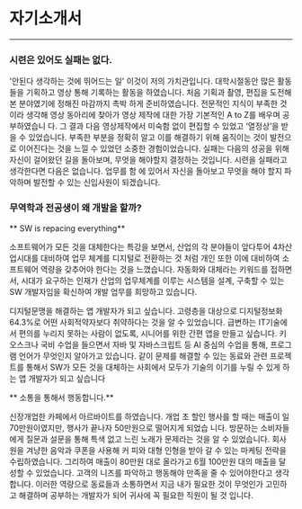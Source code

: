 # 자기소개서

--------------------------------------------------

### 시련은 있어도 실패는 없다.

 '안된다 생각하는 것에 뛰어드는 일' 이것이 저의 가치관입니다.
대학시절동안 많은 활동들을 기획하고 영상 통해 기록하는 활동을 하였습니다. 처음 기획과 촬영, 편집을 도전해본 분야였기에 정해진 마감까지 촉박 하게 준비하였습니다. 전문적인 지식이 부족한 것이라 생각해 영상 동아리에 찾아가 영상 제작에 대한 가장 기본적인 A to Z를 배우며 공부하였습니 다. 그 결과 다음 영상제작에서 미숙함 없이 편집할 수 있었고 ‘열정상’을 받을 수 있었습니다.
부족한 부분을 정확히 알고 이를 해결하기 위해 움직이는 것이 발전으로 이어진다는 것을 느낄 수 있었던 소중한 경험이었습니다. 
 실패는 다음의 성공을 위해 자신이 걸어왔던 길을 돌아보며, 무엇을 해야할지 결정하는 것입니다. 시련을 실패라고 생각한다면 다음은 없습니다. 업무를 함 에 있어서 자신을 돌아보고 무엇을 해야 할지 파악하며 발전할 수 있는 신입사원이 되겠습니다.



### 무역학과 전공생이 왜 개발을 할까?

** SW is repacing everything**

 소프트웨어가 모든 것을 대체한다는 특강을 보면서, 산업의 각 분야들이 앞다투어 4차산업시대를 대비하여 업무 체계를 디지털로 전환하는 것 처럼 개인 또한 이에 대비하여 소프트웨어 역량을 갖추어야 한다는 것을 느꼈습니다. 
 자동화와 대체라는 키워드를 접하면서, 시대가 요구하는 인재가 산업의 업무체계를 이루는 시스템을 설계, 구축할 수 있는 SW 개발자임을 확신하여 개발 업무를 희망하고 있습니다.

 디지털문맹을 해결하는 앱 개발자가 되고 싶습니다. 고령층을 대상으로 디지털정보화 64.3%로 어떤 사회적약자보다 취약하다는 것을 알 수 있었습니다. 급변하는 IT기술에서 편의를 누리지 못하는 사람이 없도록, 시니어를 위한 간편 앱을 만들고 싶습니다.
 키오스크나 
 국비 수업을 들으면서 자바 및 자바스크립트 등 AI 중심의 수업을 통해, 프로그램 언어가 무엇인지 알아가고 있습니다. 같이 문제를 해결할 수 있는 동료와 관련 프로젝트를 통해서 SW가 모든 것을 대체하는 사회에서 모두가 기술의 이기를 누릴 수 있게 하는 앱 개발자가 되고 싶습니다

**  소통을 통해서  행동합니다.**

 신장개업한 카페에서 아르바이트를 하였습니다. 개업 초 할인 행사를 할 때는 매출이 일 70만원이였지만, 행사가 끝나자 50만원으로 떨어지게 되었습 니다. 방문하는 소비자들에게 질문과 설문을 통해 특색 없고 느린 노래가 문제라는 것을 알 수 있었습니다. 회사원을 겨냥한 음악과 쿠폰을 사용해 커 피와 대형 인형을 받아 갈 수 있는 마케팅 전략을 수립하였습니다. 그리하여 매출이 80만원 대로 올라가고 6월 100만원 대의 매출을 달성할 수 있었습니다.
 고객의 니즈를 파악하고 행동해야 만족을 줄 수 있어야한다고 생각합니다.
이러한 역량으로 동료들과 소통하면서 지금 내가 필요한 것이 무엇인가 고민하고 해결하며 공부하는 개발자가 되어 귀사에 꼭 필요한 직원이 될 것 입니다.

